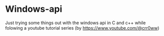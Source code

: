 # Windows-api

Just trying some things out with the windows api in C and c++ while folowing a youtube tutorial series (by https://www.youtube.com/@crr0ww)
